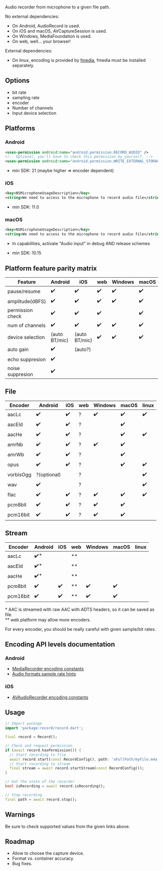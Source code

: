Audio recorder from microphone to a given file path.  

No external dependencies:

- On Android, AudioRecord is used.  
- On iOS and macOS, AVCaptureSession is used.  
- On Windows, MediaFoundation is used.
- On web, well... your browser!

External dependencies:
- On linux, encoding is provided by [fmedia](https://stsaz.github.io/fmedia/), fmedia must be installed separately.

## Options
- bit rate
- sampling rate
- encoder
- Number of channels
- Input device selection

## Platforms

### Android
```xml
<uses-permission android:name="android.permission.RECORD_AUDIO" />
<!-- Optional, you'll have to check this permission by yourself. -->
<uses-permission android:name="android.permission.WRITE_EXTERNAL_STORAGE" />
```
- min SDK: 21 (maybe higher => encoder dependent)

### iOS
```xml
<key>NSMicrophoneUsageDescription</key>
<string>We need to access to the microphone to record audio file</string>
```
- min SDK: 11.0

### macOS
```xml
<key>NSMicrophoneUsageDescription</key>
<string>We need to access to the microphone to record audio file</string>
```

- In capabilities, activate "Audio input" in debug AND release schemes

- min SDK: 10.15

## Platform feature parity matrix
| Feature          | Android        | iOS             | web     | Windows    | macOS  | linux
|------------------|----------------|-----------------|---------|------------|-------|-----------
| pause/resume     | ✔️             |   ✔️           | ✔️     |      ✔️    | ✔️    |  ✔️
| amplitude(dBFS)  | ✔️             |   ✔️           |  ✔️     |    ✔️     |  ✔️   |
| permission check | ✔️             |   ✔️           |  ✔️    |            |  ✔️   |
| num of channels  | ✔️             |   ✔️           |  ✔️    |    ✔️      |  ✔️   |  ✔️
| device selection | (auto BT/mic)  | (auto BT/mic)   |  ✔️    |    ✔️      |  ✔️   |  ✔️
| auto gain        | ✔️             | (auto?)         |         |            |       |  
| echo suppresion  | ✔️             |                 |         |            |       |  
| noise suppresion | ✔️             |                 |         |            |       |  

## File
| Encoder         | Android        | iOS     | web     | Windows | macOS   | linux
|-----------------|----------------|---------|---------|---------|---------|---------
| aacLc           | ✔️            |   ✔️    |  ?      |   ✔️    |  ✔️    |  ✔️ 
| aacEld          | ✔️            |   ✔️    |  ?      |         |  ✔️    | 
| aacHe           | ✔️            |   ✔️    |  ?      |         |  ✔️    |  ✔️ 
| amrNb           | ✔️            |   ✔️    |  ?      |   ✔️    |  ✔️    |  
| amrWb           | ✔️            |   ✔️    |  ?      |          |  ✔️   |  
| opus            | ✔️            |   ✔️    |  ?      |         |  ✔️    |  ✔️ 
| vorbisOgg       | ?(optional)   |          |  ?      |         |        |   ✔️  
| wav             |  ✔️           |         |  ?      |        |        |   ✔️ 
| flac            |  ✔️           |    ✔️    |  ?      |  ✔️     |   ✔️  |   ✔️
| pcm8bit         | ✔️            |   ✔️    |  ?      |    ✔️   |  ✔️   |  
| pcm16bit        | ✔️            |   ✔️    |  ?      |   ✔️    |  ✔️   |  

## Stream
| Encoder         | Android        | iOS     | web     | Windows | macOS   | linux
|-----------------|----------------|---------|---------|---------|---------|---------
| aacLc           | ✔️*            |       |  **      |         |         |  
| aacEld          | ✔️*            |       |  **      |         |         | 
| aacHe           | ✔️*            |       |  **      |         |         |  
| pcm8bit         | ✔️            |  ✔️    |   **    |   ✔️    |  ✔️     |  
| pcm16bit        | ✔️            |  ✔️    |   **    |  ✔️     | ✔️     |  

\* AAC is streamed with raw AAC with ADTS headers, so it can be saved as file.  
** web platform may allow more encoders.  


For every encoder, you should be really careful with given sample/bit rates.                                                   

## Encoding API levels documentation
### Android
* [MediaRecorder encoding constants](https://developer.android.com/reference/android/media/MediaRecorder.AudioEncoder)
* [Audio formats sample rate hints](https://developer.android.com/guide/topics/media/media-formats#audio-formats)

### iOS
* [AVAudioRecorder encoding constants](https://developer.apple.com/documentation/coreaudiotypes/coreaudiotype_constants/1572096-audio_data_format_identifiers)

## Usage
```dart
// Import package
import 'package:record/record.dart';

final record = Record();

// Check and request permission
if (await record.hasPermission()) {
  // Start recording to file
  await record.start(const RecordConfig(), path: 'aFullPath/myFile.m4a');
  // Start recording to stream
  final stream = await record.startStream(const RecordConfig());
}

// Get the state of the recorder
bool isRecording = await record.isRecording();

// Stop recording
final path = await record.stop();
```

## Warnings
Be sure to check supported values from the given links above.

## Roadmap
- Allow to choose the capture device.
- Format vs. container accuracy.
- Bug fixes.